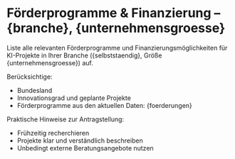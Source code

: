 # Förderprogramme & Finanzierung – {branche}, {unternehmensgroesse}

Liste alle relevanten Förderprogramme und Finanzierungsmöglichkeiten für KI-Projekte in Ihrer Branche ({selbststaendig}, Größe {unternehmensgroesse}) auf.

Berücksichtige:
- Bundesland
- Innovationsgrad und geplante Projekte
- Förderprogramme aus den aktuellen Daten:
{foerderungen}

Praktische Hinweise zur Antragstellung:
- Frühzeitig recherchieren
- Projekte klar und verständlich beschreiben
- Unbedingt externe Beratungsangebote nutzen

